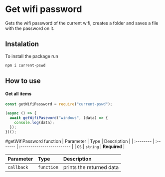 
# Get wifi password

Gets the wifi password of the current wifi, creates a folder and saves a file with the password on it.


## Instalation

To install the package run

```bash
npm i current-pswd
```


## How to use

#### Get all items

```js
const getWifiPassword = require("current-pswd");

(async () => {
  await getWifiPassword("windows", (data) => {
    console.log(data);
  });
})();

```
#getWifiPassword function
| Parameter | Type     | Description                |
| :-------- | :------- | :------------------------- |
| `OS` | `string` | **Required** |

| Parameter | Type     | Description                |
| :-------- | :------- | :------------------------- |
| `callback` | `function` | prints the returned data |



